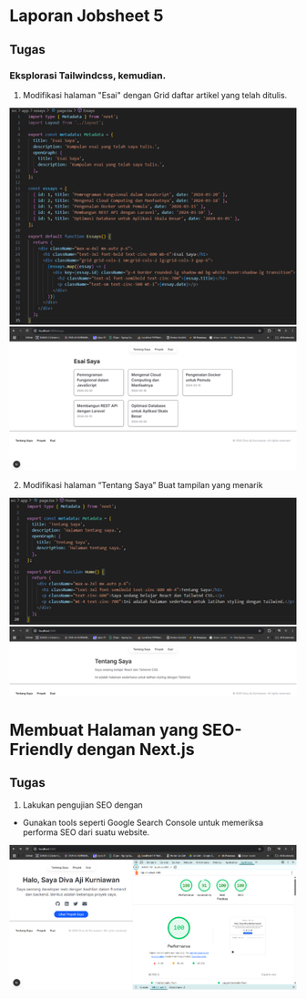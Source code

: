 # Laporan Jobsheet 5

## Tugas

### Eksplorasi Tailwindcss, kemudian.
1. Modifikasi halaman "Esai" dengan Grid daftar artikel yang telah ditulis.
<img src="public/images/screenshots/1(1).png">
<img src="public/images/screenshots/1(2).png">

2. Modifikasi halaman “Tentang Saya” Buat tampilan yang menarik 
<img src="public/images/screenshots/2(1).png">
<img src="public/images/screenshots/2(2).png">

# Membuat Halaman yang SEO-Friendly dengan Next.js

## Tugas
1. Lakukan pengujian SEO dengan 
-	Gunakan tools seperti Google Search Console untuk memeriksa performa SEO dari suatu website.
<img src="public/images/screenshots/image.png">